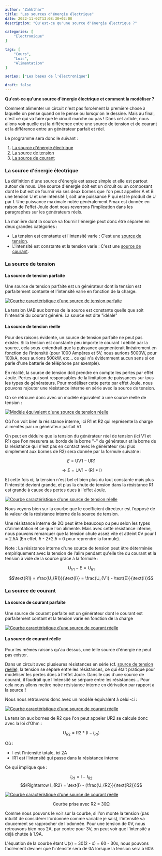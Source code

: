 ```yaml
---
author: "Zahkthar"
title: "Les sources d'énergie électrique"
date: 2022-11-02T13:08:30+02:00
description: "Qu'est-ce qu'une source d'énergie électrique ?"

categories: [
    "Électronique"
]

tags: [
    "Cours",
    "Lois",
    "Alimentation"
]

series: ["Les bases de l'électronique"]

draft: false
---
```


**Qu'est-ce qu'une source d'énergie électrique et comment la modéliser ?**

Comment alimenter un circuit n'est pas forcément la première chose à laquelle on pense quand on le pense ou lorsqu'on le dessine. Mais au final, c'est ce qui va faire que le circuit marche ou pas ! Dans cet article, nous allons voir quelle est la différence entre une source de tension et de courant et la différence entre un générateur parfait et réel.

Le programme sera donc le suivant :
1. [La source d'énergie électrique](#la-source-dénergie-électrique)
2. [La source de tension](#la-source-de-tension)
3. [La source de courant](#la-source-de-courant)

### La source d'énergie électrique

La définition d'une source d'énergie est assez simple et elle est partout autour de nous. Une source d'énergie doit est un circuit ou un composant dont le but est de fournir via ses deux bornes que l'on peut appeller A et B une tension U et une intensité I, soit une puissance P qui est le produit de U par I. Une puissance maximale notée généralement Pmax est donnée en raison de l'effet Joule dont nous reverrons l'implication dans les paragraphes sur les générateurs réels.

La manière dont la source va fournir l'énergie peut donc être séparée en deux grandes catégories :
- La tension est constante et l'intensité varie : C'est une [source de tension](#la-source-de-tension).
- L'intensité est constante et la tension varie : C'est une [source de courant](#la-source-de-courant).

### La source de tension

#### La source de tension parfaite

Une source de tension parfaite est un générateur dont la tension est parfaitement contante et l'intensité varie en fonction de la charge.

[![Courbe caractéristique d'une source de tension parfaite](/res/images/Electronique/Cours/LesSourcesDEnergieElectrique/CaractéristiqueSourceTensionParfaite.png#center "Courbe caractéristique d'une source de tension parfaite")](/res/images/Electronique/Cours/LesSourcesDEnergieElectrique/CaractéristiqueSourceTensionParfaite.png)

La tension UAB aux bornes de la source est constante quelle que soit l'intensité du courant généré. La source est dite "idéale"

#### La source de tension réelle

Pour des raisons évidente, un source de tension parfaite ne peut pas exister. Si la tension est constante peu importe le courant I débité par la source, cela sous-entendrait que la puissance augmenterait linéairement en fonction de l'intensité (pour 1000 Ampères et 5V, nous aurions 5000W, pour 100kA, nous aurions 500kW, etc... ce qui n'a évidemment aucun sens si on parle d'une batterie de téléphone par exemple).

En réalité, la source de tension doit prendre en compte les pertes par effet Joule. Pertes qui sont responsables de la limitation de puissances sur tous les types de générateurs. Pour modéliser cette perte par effet Joule, nous pouvons rajouter une résistance interne en série avec la source de tension.

On se retrouve donc avec un modèle équivalent à une source réelle de tension :

[![Modèle équivalent d'une source de tension réelle](/res/images/Electronique/Cours/LesSourcesDEnergieElectrique/ModeleEquivalentSourceTensionReelle.png#center "Modèle équivalent source de tension réelle")](/res/images/Electronique/Cours/LesSourcesDEnergieElectrique/ModeleEquivalentSourceTensionReelle.png)

Où l'on voit bien la résistance interne, ici R1 et R2 qui représente la charge alimentés par un générateur parfait V1.

On peut en déduire que la tension du générateur réel de tension (ici V1 et R1) que l'on mesurera au bords de la borne "-" du générateur et la borne de la résistance qui n'est pas en contact avec le générateur (ou plus simplement aux bornes de R2) sera donnée par la formule suivatne :

$$E = \text{UV1} - \text{UR1}$$

$$\Rightarrow E = \text{UV1} - (\text{R1} * \text{I})$$

Et cette fois ci, la tension n'est bel et bien plus du tout constante mais plus l'intensité devient grande, et plus la chute de tension dans la résistance R1 est grande à cause des pertes dues à l'effet Joule.

[![Courbe caractéristique d'une source de tension réelle](/res/images/Electronique/Cours/LesSourcesDEnergieElectrique/CaractéristiqueSourceTensionReelle.png#center "Courbe caractéristique d'une source de tension réelle")](/res/images/Electronique/Cours/LesSourcesDEnergieElectrique/CaractéristiqueSourceTensionReelle.png)

Nous voyons bien sur la courbe que le coefficient directeur est l'opposé de la valeur de la résistance interne de la source de tension.

Une résistance interne de 2Ω peut être beaucoup ou peu selon les types d'alimentation et ce que l'on alimente. Mais avec cette résistance interne, nous pouvons remarquer que la tension chute assez vite et atteint 0V pour I = 2.5A (En effet, 5 - 2*2.5 = 0 pour reprendre la formule).

Note : La résistance interne d'une source de tension peut être déterminée empiriquement avec la tension de l'alim pendant qu'elle tire du courant et la tension à vide de la source grâce à la formule :

$$U_{V1} - \text{E} = U_{R1}$$

$$\text{R1} = \frac{U_{R1}}{\text{I}} = \frac{U_{V1} - \text{E}}{\text{I}}$$

### La source de courant

#### La source de courant parfaite

Une source de courant parfaite est un générateur dont le courant est parfaitement contant et la tension varie en fonction de la charge

[![Courbe caractéristique d'une source de courant réelle](/res/images/Electronique/Cours/LesSourcesDEnergieElectrique/CaractéristiqueSourceCourantParfaite.png#center "Courbe caractéristique d'une source de courant parfaite")](/res/images/Electronique/Cours/LesSourcesDEnergieElectrique/CaractéristiqueSourceCourantParfaite.png)

#### La source de courant réelle

Pour les mêmes raisons qu'au dessus, une telle source d'énergie ne peut pas exister.

Dans un circuit avec plusieures résistances en série (cf. [source de tension réelle](#la-source-de-tension-réelle)), la tension se sépare entre les résistances, ce qui était pratique pour modéliser les pertes dûes à l'effet Joule. Dans le cas d'une source de courant, il faudrait que l'intensité se sérpare entre les résistances... Pour cela nous allons mettre notre résistance interne en dérivation par rapport à la source !

Nous nous retrouvons donc avec un modèle équivalent à celui-ci :

[![Courbe caractéristique d'une source de courant réelle](/res/images/Electronique/Cours/LesSourcesDEnergieElectrique/ModeleEquivalentSourceCourantReelle.png#center "Modèle équivalent source de courant réelle")](/res/images/Electronique/Cours/LesSourcesDEnergieElectrique/ModeleEquivalentSourceCourantReelle.png)

La tension aux bornes de R2 que l'on peut appeler UR2 se calcule donc avec la loi d'Ohm :

$$U_{R2} = \text{R2}*(\text{I} - I_{R1})$$

Où :
- I est l'intensité totale, ici 2A
- IR1 est l'intensité qui passe dans la résistance interne

Ce qui implique que :

$$I_{R1} = \text{I} - I_{R2}$$
$$\Rightarrow I_{R2} = \text{I} - (\frac{U_{R2}}{\text{R2}})$$

[![Courbe caractéristique d'une source de courant réelle](/res/images/Electronique/Cours/LesSourcesDEnergieElectrique/CaractéristiqueSourceCourantReelle.png#center "Courbe caractéristique d'une source de courant reelle")](/res/images/Electronique/Cours/LesSourcesDEnergieElectrique/CaractéristiqueSourceCourantReelle.png)

$$\text{Courbe prise avec R2 = 30Ω}$$

Comme nous pouvons le voir sur la courbe, si l'on monte la tension (pas intuitif de considérer l'ordonnée comme variable je sais), l'intensité va doucement se rapprocher de l'odonnée. Pour une tension de 0V, nous retrouvons bien nos 2A, par contre pour 3V, on peut voir que l'intensité a déjà chutée à 1.9A.

L'équation de la courbe étant U(x) = 30(2 - x) = 60 - 30x, nous pouvons facilement deviner que l'intensité sera de 0A lorsque la tension sera à 60V.

&nbsp;
